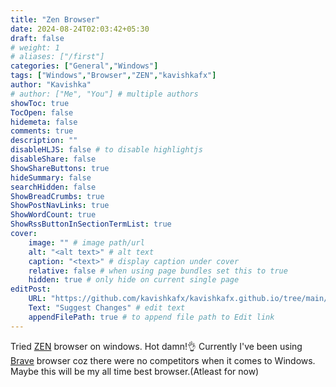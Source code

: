 ```yaml
---
title: "Zen Browser"
date: 2024-08-24T02:03:42+05:30
draft: false
# weight: 1
# aliases: ["/first"]
categories: ["General","Windows"]
tags: ["Windows","Browser","ZEN","kavishkafx"]
author: "Kavishka"
# author: ["Me", "You"] # multiple authors
showToc: true
TocOpen: false
hidemeta: false
comments: true
description: ""
disableHLJS: false # to disable highlightjs
disableShare: false
ShowShareButtons: true
hideSummary: false
searchHidden: false
ShowBreadCrumbs: true
ShowPostNavLinks: true
ShowWordCount: true
ShowRssButtonInSectionTermList: true
cover:
    image: "" # image path/url
    alt: "<alt text>" # alt text
    caption: "<text>" # display caption under cover
    relative: false # when using page bundles set this to true
    hidden: true # only hide on current single page
editPost:
    URL: "https://github.com/kavishkafx/kavishkafx.github.io/tree/main/content"
    Text: "Suggest Changes" # edit text
    appendFilePath: true # to append file path to Edit link
---
```


Tried [ZEN](https://www.zen-browser.app/) browser on windows. Hot damn!👌
Currently I've been using [Brave](https://brave.com/) browser coz there were no competitors when it comes to Windows.
Maybe this will be my all time best browser.(Atleast for now)